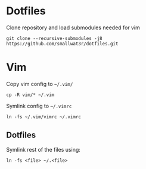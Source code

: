 # Dotfiles  

Clone repository and load submodules needed for vim  
```
git clone --recursive-submodules -j8 https://github.com/smallwat3r/dotfiles.git
```

# Vim  
Copy vim config to `~/.vim/`  
```
cp -R vim/* ~/.vim
```
Symlink config to `~/.vimrc`
```
ln -fs ~/.vim/vimrc ~/.vimrc
```

## Dotfiles  
Symlink rest of the files using:  
```
ln -fs <file> ~/.<file>
```

